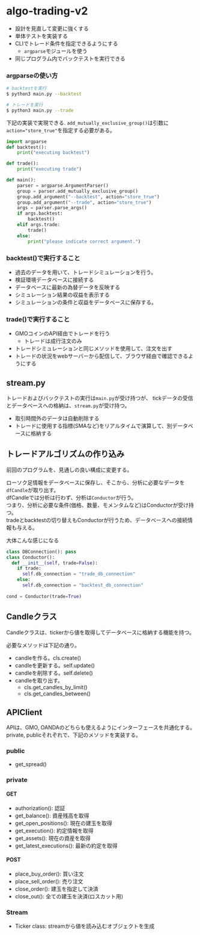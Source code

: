 # algo-trading-v2

- 設計を見直して変更に強くする
- 単体テストを実装する
- CLIでトレード条件を指定できるようにする
  - `argparse`モジュールを使う
- 同じプログラム内でバックテストを実行できる


### argparseの使い方

```bash
# backtestを実行
$ python3 main.py --backtest

# トレードを実行
$ python3 main.py --trade

```

下記の実装で実現できる.
`add_mutually_exclusive_group()`は引数に`action="store_true"`を指定する必要がある。
```python
import argparse
def backtest():
    print("executing backtest")

def trade():
    print("executing trade")

def main():
    parser = argparse.ArgumentParser()
    group = parser.add_mutually_exclusive_group()
    group.add_argument("--backtest", action="store_true")
    group.add_argument("--trade", action="store_true")
    args = parser.parse_args()
    if args.backtest:
        backtest()
    elif args.trade:
        trade()
    else:
        print("please indicate correct argument.")
```


### backtest()で実行すること
- 過去のデータを用いて、トレードシミュレーションを行う。
- 検証環境データベースに接続する
- データベースに最新の為替データを反映する
- シミュレーション結果の収益を表示する
- シミュレーションの条件と収益をデータベースに保存する。

### trade()で実行すること
- GMOコインのAPI経由でトレードを行う
  - トレードは成行注文のみ
- トレードシミュレーションと同じメソッドを使用して、注文を出す
- トレードの状況をwebサーバーから配信して、ブラウザ経由で確認できるようにする

## stream.py
トレードおよびバックテストの実行は`main.py`が受け持つが、
tickデータの受信とデータベースへの格納は、`stream.py`が受け持つ。

- 取引時間外のデータは自動削除する
- トレードに使用する指標(SMAなど)をリアルタイムで演算して、別データベースに格納する


## トレードアルゴリズムの作り込み
前回のプログラムを、見通しの良い構成に変更する。

ローソク足情報をデータベースに保存し、そこから、分析に必要なデータを`dfCandle`が取り出す。  
dfCandleでは分析は行わず、分析は`Conductor`が行う。  
つまり、分析に必要な条件(価格、数量、モメンタムなど)はConductorが受け持つ。  
tradeとbacktestの切り替えもConductorが行うため、データベースへの接続情報も与える。

大体こんな感じになる
```python
class DBConnection(): pass
class Conductor(): 
  def __init__(self, trade=False):
    if trade:
      self.db_connection = "trade_db_connection"
    else:
      self.db_connection = "backtest_db_connection"
    
cond = Conductor(trade=True)
```




## Candleクラス

Candleクラスは、tickerから値を取得してデータベースに格納する機能を持つ。

必要なメソッドは下記の通り。

- candleを作る。cls.create()
- candleを更新する。self.update()
- candleを削除する。self.delete()
- candleを取り出す。
  - cls.get_candles_by_limit()
  - cls.get_candles_between()


## APIClient

APIは、GMO, OANDAのどちらも使えるようにインターフェースを共通化する。
private, publicそれぞれで、下記のメソッドを実装する。


### public
- get_spread()



### private
#### GET
- authorization(): 認証
- get_balance(): 資産残高を取得
- get_open_positions(): 現在の建玉を取得
- get_execution(): 約定情報を取得
- get_assets(): 現在の資産を取得
- get_latest_executions(): 最新の約定を取得

#### POST
- place_buy_order(): 買い注文
- place_sell_order(): 売り注文
- close_order(): 建玉を指定して決済
- close_out(): 全ての建玉を決済(ロスカット用)


### Stream
- Ticker class: streamから値を読み込むオブジェクトを生成













